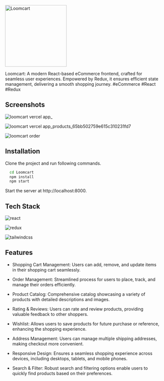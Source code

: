 <img src="https://github.com/Ankit4454/Loomcart/assets/53224332/4b4f76b4-1a85-4f51-8d67-7fcb89a3de4a" alt="Loomcart" width="200"/>

Loomcart: A modern React-based eCommerce frontend, crafted for seamless user experiences. Empowered by Redux, it ensures efficient state management, delivering a smooth shopping journey. #eCommerce #React #Redux
## Screenshots

![loomcart vercel app_](https://github.com/Ankit4454/Loomcart/assets/53224332/80024e0c-6b73-49f9-b650-4ce4e7cb2f2d)

![loomcart vercel app_products_65bb502759e615c310231fd7](https://github.com/Ankit4454/Loomcart/assets/53224332/fffbd1b9-2b5d-4b37-a0dc-1d24e638861a)

![loomcart order](https://github.com/Ankit4454/Loomcart/assets/53224332/cde986be-4d24-4fdf-ab37-3e22e99297bc)
## Installation

Clone the project and run following commands.

```bash
  cd Loomcart
  npm install
  npm start
```
Start the server at http://localhost:8000.



## Tech Stack

![react](https://shields.io/badge/react-black?logo=react&style=for-the-badge)

![redux](https://img.shields.io/badge/Redux-593D88?style=for-the-badge&logo=redux&logoColor=white)

![tailwindcss](https://img.shields.io/badge/Tailwind_CSS-38B2AC?style=for-the-badge&logo=tailwind-css&logoColor=white)

## Features

- Shopping Cart Management: Users can add, remove, and update items in their shopping cart seamlessly.

- Order Management: Streamlined process for users to place, track, and manage their orders efficiently.

- Product Catalog: Comprehensive catalog showcasing a variety of products with detailed descriptions and images.

- Rating & Reviews: Users can rate and review products, providing valuable feedback to other shoppers.

- Wishlist: Allows users to save products for future purchase or reference, enhancing the shopping experience.

- Address Management: Users can manage multiple shipping addresses, making checkout more convenient.

- Responsive Design: Ensures a seamless shopping experience across devices, including desktops, tablets, and mobile phones.

- Search & Filter: Robust search and filtering options enable users to quickly find products based on their preferences.